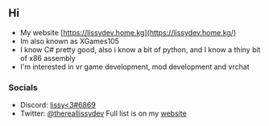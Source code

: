 ## Hi
* My website [https://lissydev.home.kg](https://lissydev.home.kg/)
* Im also known as XGames105
* I know C# pretty good, also i know a bit of python, and I know a thiny bit of x86 assembly
* I'm interested in vr game development, mod development and vrchat
### Socials
* Discord: [lissy<3#6869](https://lissydev.home.kg/socials/discord)
* Twitter: [@thereallissydev](https://lissydev.home.kg/socials/twitter)
Full list is on my [website](https://lissydev.home.kg/)
